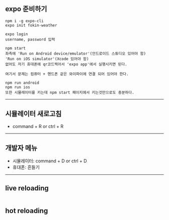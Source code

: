 ## expo 준비하기

```
npm i -g expo-cli
expo init fokin-weather

expo login
username, password 입력

npm start
좌측에 'Run on Android device/emulator'(안드로이드 스튜디오 있어야 함)
'Run on iOS simulator'(Xcode 있어야 함)
없어도 자기 휴대폰에 qr코드찍어서 'expo app'에서 실행시키면 된다.

여기서 문제는 컴퓨터 + 핸드폰 같은 와이파이에 연결 되어 있어야 한다.

npm run android
npm run ios
또한 시뮬레이터를 키는데 npm start 페이지에서 키는것만으로도 충분하다.
```

---

## 시뮬레이터 새로고침

- command + R or ctrl + R

---

## 개발자 메뉴

- 시뮬레이터: command + D or ctrl + D
- 휴대폰: 흔들기

---

## live reloading

```

```



## hot reloading

```

```



